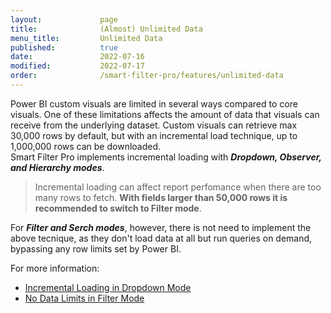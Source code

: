 ```yaml
---
layout:             page
title:              (Almost) Unlimited Data
menu_title:         Unlimited Data
published:          true
date:               2022-07-16
modified:           2022-07-17
order:              /smart-filter-pro/features/unlimited-data
---
```


Power BI custom visuals are limited in several ways compared to core visuals. One of these limitations affects the amount of data that visuals can receive from the underlying dataset. Custom visuals can retrieve max 30,000 rows by default, but with an incremental load technique, up to 1,000,000 rows can be downloaded.  
Smart Filter Pro implements incremental loading with ***Dropdown, Observer, and Hierarchy modes***.

> Incremental loading can affect report perfomance when there are too many rows to fetch. **With fields larger than 50,000 rows it is recommended to switch to Filter mode**.

For ***Filter and Serch modes***, however, there is not need to implement the above tecnique, as they don't load data at all but run  queries on demand, bypassing any row limits set by Power BI.

For more information:

- [Incremental Loading in Dropdown Mode](../features/dropdown.md#incremental-loading)
- [No Data Limits in Filter Mode](../features/filter.md#no-data-limits)